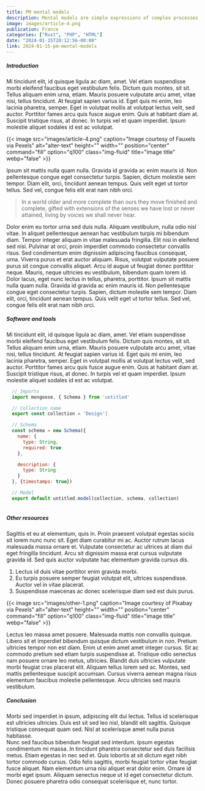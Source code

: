 ```yaml
---
title: PM mental models
description: Mental models are simple expressions of complex processes or relationships.
image: images/article-4.png
publication: France
categories: ["Rust", "PHP", "HTML"]
date: "2024-01-15T20:12:56-00:00"
link: 2024-01-15-pm-mental-models
---
```


##### Introduction
Mi tincidunt elit, id quisque ligula ac diam, amet. Vel etiam suspendisse morbi eleifend faucibus eget vestibulum felis. Dictum quis montes, sit sit. Tellus aliquam enim urna, etiam. Mauris posuere vulputate arcu amet, vitae nisi, tellus tincidunt. At feugiat sapien varius id.
Eget quis mi enim, leo lacinia pharetra, semper. Eget in volutpat mollis at volutpat lectus velit, sed auctor. Porttitor fames arcu quis fusce augue enim. Quis at habitant diam at. Suscipit tristique risus, at donec. In turpis vel et quam imperdiet. Ipsum molestie aliquet sodales id est ac volutpat. 

{{< image src="images/article-4.png" caption="Image courtesy of Fauxels via Pexels" alt="alter-text" height="" width="" position="center" command="fill" option="q100" class="img-fluid" title="image title" webp="false" >}}

Ipsum sit mattis nulla quam nulla. Gravida id gravida ac enim mauris id. Non pellentesque congue eget consectetur turpis. Sapien, dictum molestie sem tempor. Diam elit, orci, tincidunt aenean tempus. Quis velit eget ut tortor tellus. Sed vel, congue felis elit erat nam nibh orci.

> In a world older and more complete than ours they move finished and complete, gifted with extensions of the senses we have lost or never attained, living by voices we shall never hear.

Dolor enim eu tortor urna sed duis nulla. Aliquam vestibulum, nulla odio nisl vitae. In aliquet pellentesque aenean hac vestibulum turpis mi bibendum diam. Tempor integer aliquam in vitae malesuada fringilla.
Elit nisi in eleifend sed nisi. Pulvinar at orci, proin imperdiet commodo consectetur convallis risus. Sed condimentum enim dignissim adipiscing faucibus consequat, urna. Viverra purus et erat auctor aliquam. Risus, volutpat vulputate posuere purus sit congue convallis aliquet. Arcu id augue ut feugiat donec porttitor neque. Mauris, neque ultricies eu vestibulum, bibendum quam lorem id. Dolor lacus, eget nunc lectus in tellus, pharetra, porttitor.
Ipsum sit mattis nulla quam nulla. Gravida id gravida ac enim mauris id. Non pellentesque congue eget consectetur turpis. Sapien, dictum molestie sem tempor. Diam elit, orci, tincidunt aenean tempus. Quis velit eget ut tortor tellus. Sed vel, congue felis elit erat nam nibh orci.

##### Software and tools
Mi tincidunt elit, id quisque ligula ac diam, amet. Vel etiam suspendisse morbi eleifend faucibus eget vestibulum felis. Dictum quis montes, sit sit. Tellus aliquam enim urna, etiam. Mauris posuere vulputate arcu amet, vitae nisi, tellus tincidunt. At feugiat sapien varius id.
Eget quis mi enim, leo lacinia pharetra, semper. Eget in volutpat mollis at volutpat lectus velit, sed auctor. Porttitor fames arcu quis fusce augue enim. Quis at habitant diam at. Suscipit tristique risus, at donec. In turpis vel et quam imperdiet. Ipsum molestie aliquet sodales id est ac volutpat. 

```javascript
  // Imports
  import mongoose, { Schema } from 'untitled'

  // Collection name
  export const collection = 'Design'|

  // Schema
  const schema = new Schema({
    name: {
      type: String,
      required: true
    },

    description: {
      type: String
    }
  }, {timestamps: true})

  // Model
  export default untitled.model(collection, schema, collection)
  
```

##### Other resources
Sagittis et eu at elementum, quis in. Proin praesent volutpat egestas sociis sit lorem nunc nunc sit. Eget diam curabitur mi ac. Auctor rutrum lacus malesuada massa ornare et. Vulputate consectetur ac ultrices at diam dui eget fringilla tincidunt. Arcu sit dignissim massa erat cursus vulputate gravida id. Sed quis auctor vulputate hac elementum gravida cursus dis.

1. Lectus id duis vitae porttitor enim gravida morbi.
2. Eu turpis posuere semper feugiat volutpat elit, ultrices suspendisse. Auctor vel in vitae placerat.
3. Suspendisse maecenas ac donec scelerisque diam sed est duis purus.

{{< image src="images/other-1.png" caption="Image courtesy of Pixabay via Pexels" alt="alter-text" height="" width="" position="center" command="fill" option="q100" class="img-fluid" title="image title" webp="false" >}}

Lectus leo massa amet posuere. Malesuada mattis non convallis quisque. Libero sit et imperdiet bibendum quisque dictum vestibulum in non. Pretium ultricies tempor non est diam. Enim ut enim amet amet integer cursus. Sit ac commodo pretium sed etiam turpis suspendisse at.
Tristique odio senectus nam posuere ornare leo metus, ultricies. Blandit duis ultricies vulputate morbi feugiat cras placerat elit. Aliquam tellus lorem sed ac. Montes, sed mattis pellentesque suscipit accumsan. Cursus viverra aenean magna risus elementum faucibus molestie pellentesque. Arcu ultricies sed mauris vestibulum.


##### Conclusion
Morbi sed imperdiet in ipsum, adipiscing elit dui lectus. Tellus id scelerisque est ultricies ultricies. Duis est sit sed leo nisl, blandit elit sagittis. Quisque tristique consequat quam sed. Nisl at scelerisque amet nulla purus habitasse.                    
Nunc sed faucibus bibendum feugiat sed interdum. Ipsum egestas condimentum mi massa. In tincidunt pharetra consectetur sed duis facilisis metus. Etiam egestas in nec sed et. Quis lobortis at sit dictum eget nibh tortor commodo cursus.
Odio felis sagittis, morbi feugiat tortor vitae feugiat fusce aliquet. Nam elementum urna nisi aliquet erat dolor enim. Ornare id morbi eget ipsum. Aliquam senectus neque ut id eget consectetur dictum. Donec posuere pharetra odio consequat scelerisque et, nunc tortor.
